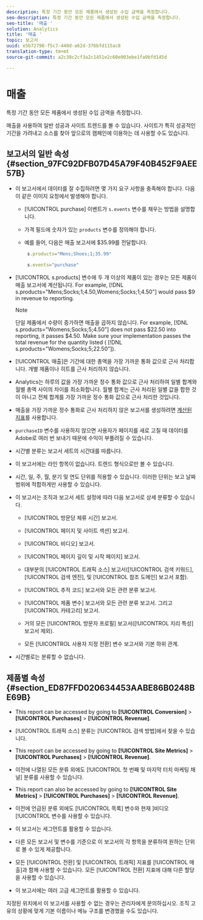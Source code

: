 ```yaml
---
description: 특정 기간 동안 모든 제품에서 생성된 수입 금액을 측정합니다.
seo-description: 특정 기간 동안 모든 제품에서 생성된 수입 금액을 측정합니다.
seo-title: '매출 '
solution: Analytics
title: '매출 '
topic: 보고서
uuid: e5b72798-f5c7-440d-a62d-376bfd115ac8
translation-type: tm+mt
source-git-commit: a2c38c2cf3a2c1451e2c60e003ebe1fa9bfd145d

---
```



# 매출 

특정 기간 동안 모든 제품에서 생성된 수입 금액을 측정합니다.

매출을 사용하여 일반 성공과 사이트 트렌드를 볼 수 있습니다. 사이트가 특히 성공적인 기간을 가려내고 소스를 찾아 앞으로의 캠페인에 이용하는 데 사용할 수도 있습니다.

## 보고서의 일반 속성 {#section_97FC92DFB07D45A79F40B452F9AEE57B}

* 이 보고서에서 데이터를 잘 수집하려면 몇 가지 요구 사항을 충족해야 합니다. 다음이 같은 이미지 요청에서 발생해야 합니다.

   * [!UICONTROL purchase] 이벤트가 `s.events` 변수를 채우는 방법을 설명합니다. 

   * 가격 필드에 숫자가 있는 `products` 변수를 정의해야 합니다.
   * 예를 들어, 다음은 매출 보고서에 $35.99를 전달합니다.

      ```js
       s.products="Mens;Shoes;1;35.99"
      ```

      ```js
       s.events="purchase"
      ```

* [!UICONTROL s.products] 변수에 두 개 이상의 제품이 있는 경우는 모든 제품이 매출 보고서에 계산됩니다. For example, [!DNL s.products="Mens;Socks;1;4.50,Womens;Socks;1;4.50"] would pass $9 in revenue to reporting.

   >[!NOTE]
   >
   >단일 제품에서 수량이 증가하면 매출을 곱하지 않습니다. For example, [!DNL s.products="Womens;Socks;5;4.50"] does not pass $22.50 into reporting, it passes $4.50. Make sure your implementation passes the total revenue for the quantity listed ( [!DNL s.products="Womens;Socks;5;22.50"]).

* [!UICONTROL 매출]은 기간에 대한 총액을 가장 가까운 통화 값으로 근사 처리합니다. 개별 제품이나 히트를 근사 처리하지 않습니다.
* Analytics는 하루의 값을 가장 가까운 정수 통화 값으로 근사 처리하여 일별 합계와 월별 총액 사이의 차이를 최소화합니다. 월별 합계는 근사 처리된 일별 값을 합한 것이 아니고 전체 합계를 가장 가까운 정수 통화 값으로 근사 처리한 것입니다.
* 매출을 가장 가까운 정수 통화로 근사 처리하지 않은 보고서를 생성하려면 [계산된 지표](https://marketing.adobe.com/resources/help/en_US/analytics/calcmetrics/)를 사용합니다.
* `purchaseID` 변수를 사용하지 않으면 사용자가 페이지를 새로 고칠 때 데이터를 Adobe로 여러 번 보내기 때문에 수익이 부풀려질 수 있습니다.
* 시간별 분류는 보고서 세트의 시간대를 따릅니다.
* 이 보고서에는 라인 항목이 없습니다. 트렌드 형식으로만 볼 수 있습니다.
* 시간, 일, 주, 월, 분기 및 연도 단위를 적용할 수 있습니다. 이러한 단위는 보고 날짜 범위에 적합하게만 사용할 수 있습니다.
* 이 보고서는 조직과 보고서 세트 설정에 따라 다음 보고서로 상세 분류할 수 있습니다.

   * [!UICONTROL 방문당 체류 시간] 보고서.
   * [!UICONTROL 페이지 및 사이트 섹션] 보고서.
   * [!UICONTROL 비디오] 보고서.
   * [!UICONTROL 페이지 깊이 및 시작 페이지] 보고서.
   * 대부분의 [!UICONTROL 트래픽 소스] 보고서([!UICONTROL 검색 키워드], [!UICONTROL 검색 엔진], 및 [!UICONTROL 참조 도메인] 보고서 포함).

   * [!UICONTROL 추적 코드] 보고서와 모든 관련 분류 보고서.
   * [!UICONTROL 제품 변수] 보고서와 모든 관련 분류 보고서. 그리고 [!UICONTROL 카테고리] 보고서.

   * 거의 모든 [!UICONTROL 방문자 프로필] 보고서([!UICONTROL 지리 특성] 보고서 제외).

   * 모든 [!UICONTROL 사용자 지정 전환] 변수 보고서와 기본 하위 관계.

* 시간별로는 분류할 수 없습니다.

## 제품별 속성 {#section_ED87FFD020634453AABE86B0248BE69B}

* This report can be accessed by going to **[!UICONTROL Conversion]** &gt; **[!UICONTROL Purchases]** &gt; **[!UICONTROL Revenue]**.

* [!UICONTROL 트래픽 소스] 분류는 [!UICONTROL 검색 방법]에서 찾을 수 있습니다.

* This report can be accessed by going to **[!UICONTROL Site Metrics]** &gt; **[!UICONTROL Purchases]** &gt; **[!UICONTROL Revenue]**.

* 이전에 나열된 모든 분류 외에도 [!UICONTROL 첫 번째 및 마지막 터치 마케팅 채널] 분류를 사용할 수 있습니다.

* This report can also be accessed by going to **[!UICONTROL Site Metrics]** &gt; **[!UICONTROL Purchases]** &gt; **[!UICONTROL Revenue]**.

* 이전에 언급된 분류 외에도 [!UICONTROL 목록] 변수와 현재 ]비디오[!UICONTROL  변수를 사용할 수 있습니다.

* 이 보고서는 세그먼트를 활용할 수 있습니다.

* 다른 모든 보고서 및 변수를 기준으로 이 보고서의 각 항목을 분류하여 원하는 단위로 볼 수 있게 제공합니다.
* 모든 [!UICONTROL 전환] 및 [!UICONTROL 트래픽] 지표를 [!UICONTROL 매출]과 함께 사용할 수 있습니다. 모든 [!UICONTROL 전환] 지표에 대해 다른 할당을 사용할 수 있습니다.

* 이 보고서에는 여러 고급 세그먼트를 활용할 수 있습니다.

지정된 위치에서 이 보고서를 사용할 수 없는 경우는 관리자에게 문의하십시오. 조직 고유의 상황에 맞게 기본 이름이나 메뉴 구조를 변경했을 수도 있습니다.
